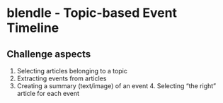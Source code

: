 # blendle - Topic-based Event Timeline

## Challenge aspects
1. Selecting articles belonging to a topic
2. Extracting events from articles
3. Creating a summary (text/image) of an event 4. Selecting “the right” article for each event

